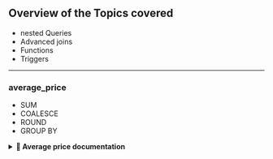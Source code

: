 ## Overview of the Topics covered
- nested Queries
- Advanced joins
- Functions
- Triggers
---
### average_price

- SUM
- COALESCE
- ROUND
- GROUP BY
<details>
  <summary><strong>📖 Average price documentation</strong></summary>

## 📄 SQL Documentation

This project includes a SQL script for tracking product prices over time and calculating the average price of sold units.

### 📂 Files
- [`average_price.sql`](./average_price.sql) - Contains the database schema, sample data, and queries.

### 🛠️ Database Schema

#### 🗂️ `Prices` Table
| Column      | Type          | Description                          |
|------------|--------------|--------------------------------------|
| product_id | INT          | Unique product identifier           |
| start_date | DATE         | Price validity start date           |
| end_date   | DATE         | Price validity end date             |
| price      | DECIMAL(10,2) | Price of the product in that period |

#### 🗂️ `UnitsSold` Table
| Column        | Type  | Description                 |
|--------------|------|-----------------------------|
| product_id   | INT  | ID of the sold product       |
| purchase_date| DATE | Date when the sale happened  |
| units        | INT  | Number of units sold         |
---
